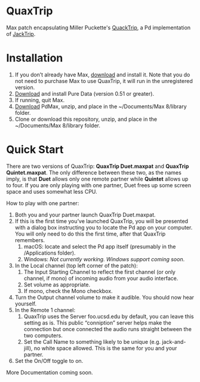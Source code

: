 # QuaxTrip

Max patch encapsulating Miller Puckette's [QuackTrip](http://msp.ucsd.edu/tools/quacktrip/), a Pd implementation of [JackTrip](https://ccrma.stanford.edu/software/jacktrip/).

# Installation

1. If you don’t already have Max, [download](https://cycling74.com/downloads) and install it. Note that you do not need to purchase Max to use QuaxTrip, it will run in the unregistered version.
2. [Download](http://msp.ucsd.edu/software.html) and install Pure Data (version 0.51 or greater).
3. If running, quit Max.
4. [Download](http://msp.ucsd.edu/software.html) PdMax, unzip, and place in the ~/Documents/Max 8/library folder.
5. Clone or download this repository, unzip, and place in the ~/Documents/Max 8/library folder.

# Quick Start

There are two versions of QuaxTrip: **QuaxTrip Duet.maxpat** and **QuaxTrip Quintet.maxpat**. The only difference between these two, as the names imply, is that **Duet** allows only one remote partner while **Quintet** allows up to four. If you are only playing with one partner, Duet frees up some screen space and uses somewhat less CPU.

How to play with one partner:

1. Both you and your partner launch QuaxTrip Duet.maxpat.
2. If this is the first time you’ve launched QuaxTrip, you will be presented with a dialog box instructing you to locate the Pd app on your computer. You will only need to do this the first time, after that QuaxTrip remembers.
	1. macOS: locate and select the Pd app itself (presumably in the /Applications folder).
	2. Windows: *Not currently working. Windows support coming soon*.
3. In the Local channel (top left corner of the patch):
	1. The Input Starting Channel to reflect the first channel (or only channel, if mono) of incoming audio from your audio interface.
	2. Set volume as appropriate.
	3. If mono, check the Mono checkbox.
4. Turn the Output channel volume to make it audible. You should now hear yourself.
5. In the Remote 1 channel:
	1. QuaxTrip uses the Server foo.ucsd.edu by default, you can leave this setting as is. This public “conniption” server helps make the connection but once connected the audio runs straight between the two computers.
	2. Set the Call Name to something likely to be unique (e.g. jack-and-jill), no white space allowed. This is the same for you and your partner.
6. Set the On/Off toggle to on.

More Documentation coming soon.
